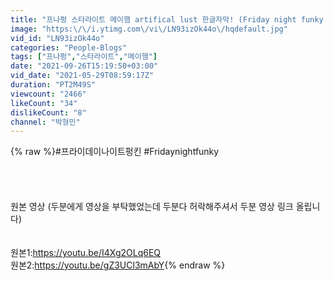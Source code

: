 ```yaml
---
title: "프나펑 스타라이트 메이햄 artifical lust 한글자막! (Friday night funky starlight mayhem)"
image: "https:\/\/i.ytimg.com\/vi\/LN93izOk44o\/hqdefault.jpg"
vid_id: "LN93izOk44o"
categories: "People-Blogs"
tags: ["프나펑","스타라이트","메이햄"]
date: "2021-09-26T15:19:50+03:00"
vid_date: "2021-05-29T08:59:17Z"
duration: "PT2M49S"
viewcount: "2466"
likeCount: "34"
dislikeCount: "8"
channel: "박형민"
---
```

{% raw %}#프라이데이나이트펑킨 #Fridaynightfunky<br /><br /><br /><br /><br />원본 영상 (두분에게 영상을 부탁했었는데 두분다 허락해주셔서 두분 영상 링크 올립니다)<br /><br /><br />원본1:<a rel="nofollow" target="blank" href="https://youtu.be/I4Xg2OLq6EQ">https://youtu.be/I4Xg2OLq6EQ</a><br />원본2:<a rel="nofollow" target="blank" href="https://youtu.be/gZ3UCl3mAbY">https://youtu.be/gZ3UCl3mAbY</a>{% endraw %}

